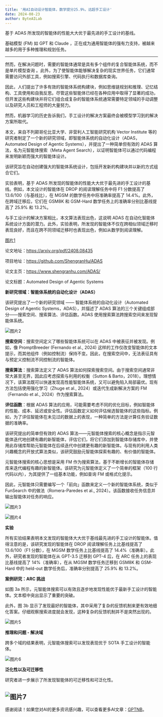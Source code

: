 ```yaml
---
title: '用AI自动设计智能体，数学提分25.9%，远超手工设计'
date: 2024-08-23
author: ByteAILab
---
```


基于 ADAS 所发现的智能体的性能大大优于最先进的手工设计的基线。

基础模型 (FM) 如 GPT 和 Claude ，正在成为通用智能体的强有力支持，被越来越多的用于多种推理和规划任务。

---


然而，在解决问题时，需要的智能体通常是具有多个组件的复合智能体系统，而不是单片模型查询 。此外，为了使智能体能够解决复杂的现实世界任务，它们通常需要访问外部工具，例如搜索引擎、代码执行和数据库查询。

因此，人们提出了许多有效的智能体系统构建块，例如思维链规划和推理、记忆结构、工具使用和自我反思。尽管这些智能体已经在各种应用中取得了显著的成功，但开发这些构建块并将它们组合成复杂的智能体系统通常需要特定领域的手动调整以及研究人员和工程师的大量努力。

然而，机器学习的历史告诉我们，手工设计的解决方案最终会被模型学习到的解决方案所取代。

本文，来自不列颠哥伦比亚大学、非营利人工智能研究机构 Vector Institute 等的研究者制定了一个新的研究领域，即智能体系统的自动化设计（ADAS，Automated Design of Agentic Systems），并提出了一种简单但有效的 ADAS 算法，名为元智能体搜索（Meta Agent Search），以证明智能体可以通过代码编程来发明新颖而强大的智能体设计。

该研究旨在自动创建强大的智能体系统设计，包括开发新的构建块并以新的方式组合它们。

实验表明，基于 ADAS 所发现的智能体的性能大大优于最先进的手工设计的基线。例如，本文设计的智能体在 DROP 的阅读理解任务中将 F1 分数提高了 13.6/100（与基线比），在 MGSM 的数学任务中将准确率提高了 14.4%。此外，在跨域迁移后，它们在 GSM8K 和 GSM-Hard 数学任务上的准确率分别比基线提高了 25.9% 和 13.2%。

与手工设计的解决方案相比，本文算法表现出色，这说明 ADAS 在自动化智能体系统设计方面的潜力。此外，实验表明，所发现的智能体不仅在跨相似领域迁移时表现良好，而且在跨不同领域迁移时也表现出色，例如从数学到阅读理解。

[图片1](https://mmbiz.qpic.cn/sz_mmbiz_png/KmXPKA19gW88KrsUlpnGHNxdnYU2VZ5PPzCzLaYAloYIjO7ibLa7cbvTa2A19lAsKkwnXYsmS2ibWHHAmtQ6xHDA/640?wx_fmt=png&amp;from=appmsg)

论文地址：https://arxiv.org/pdf/2408.08435

项目地址：https://github.com/ShengranHu/ADAS

论文主页：https://www.shengranhu.com/ADAS/

论文标题：Automated Design of Agentic Systems

**新研究领域：智能体系统的自动化设计（ADAS）**

该研究提出了一个新的研究领域 —— 智能体系统的自动化设计（Automated Design of Agentic Systems，ADAS），并描述了 ADAS 算法的三个关键组成部分——搜索空间、搜索算法、评估函数。ADAS 使用搜索算法跨搜索空间来发现智能体系统。

![图片2](https://mmbiz.qpic.cn/sz_mmbiz_png/KmXPKA19gW88KrsUlpnGHNxdnYU2VZ5PE58yos4F9h2rOhRiaQbz0PiceS25D3BE9UPHrlnyYyso0vibGovGfZGaA/640?wx_fmt=png&amp;from=appmsg)

**搜索空间**：搜索空间定义了哪些智能体系统可以在 ADAS 中被表征并被发现。例如，像 PromptBreeder (Fernando et al., 2024) 这样的工作仅改变智能体的文本提示，而其他组件（例如控制流）保持不变。因此，在搜索空间中，无法表征具有与预定义控制流不同控制流的智能体。

**搜索算法**：搜索算法定义了 ADAS 算法如何探索搜索空间。由于搜索空间通常非常大甚至无界，因此应考虑探索与利用的权衡（Sutton & Barto，2018）。理想情况下，该算法既可以快速发现高性能智能体系统，又可以避免陷入局部最优。现有方法包括使用强化学习（Zhuge et al., 2024）或迭代生成新解决方案的 FM（Fernando et al., 2024）作为搜索算法。

**评估函数**：根据 ADAS 算法的应用，可能需要考虑不同的优化目标，例如智能体的性能、成本、延迟或安全性。评估函数定义如何评估候选智能体的这些指标。例如，为了评估智能体在未见过的数据上的表现，一种简单的方法是计算任务验证数据的准确率。

该研究提出的简单但有效的 ADAS 算法——元智能体搜索的核心概念是指示元智能体迭代地创建有趣的新智能体，评估它们，将它们添加到智能体存储库中，并使用此存储库帮助元智能体在后续迭代中创建更有趣的新智能体。与现有的利用人类兴趣概念的开放式算法类似，该研究鼓励元智能体探索有趣的、有价值的智能体。

元智能体搜索的核心思想是采用 FM 作为搜索算法，基于不断增长的智能体存储库来迭代编程有趣的新智能体。该研究为元智能体定义了一个简单的框架（100 行代码以内），为其提供了一组基本功能，例如查询 FM 或格式化提示。

因此，元智能体只需要编写一个「前向」函数来定义一个新的智能体系统，类似于 FunSearch 中的做法（Romera-Paredes et al., 2024）。该函数接收任务信息并输出智能体对任务的响应。

![图片3](https://mmbiz.qpic.cn/sz_mmbiz_png/KmXPKA19gW88KrsUlpnGHNxdnYU2VZ5PjaX5YGEc00iaBcVvfPW781icqKa6tdPsvd5UiayIGWJETNqlc8TgOsia3g/640?wx_fmt=png&amp;from=appmsg)

![图片4](https://mmbiz.qpic.cn/sz_mmbiz_png/KmXPKA19gW88KrsUlpnGHNxdnYU2VZ5PcAaEAIqW2jHsy3l0Svsor02Yb9W6JMibibY5hwPAHicWvlrFXRiaUnjLCw/640?wx_fmt=png&amp;from=appmsg)

**实验**

所有实验结果表明本文发现的智能体大大优于基线最先进的手工设计的智能体。值得注意的是，该研究发现的智能体在 DROP 阅读理解任务上比基线提高了 13.6/100（F1 分数），在 MGSM 数学任务上比基线提高了 14.4%（准确率）。此外，研究者发现的智能体在从 GPT-3.5 迁移到 GPT-4 后，在 ARC 任务上的表现比基线提高了 14%（准确率），在从 MGSM 数学任务迁移到 GSM8K 和 GSM-Hard 中的 held-out 数学任务后，准确率分别提高了 25.9% 和 13.2%。

**案例研究：ARC 挑战**

如图 3a 所示，元智能体搜索可以有效且逐步地发现性能优于最新手工设计的智能体。文本框中突出显示了重要的突破。

此外，图 3b 显示了发现最好的智能体，其中采用了复杂的反馈机制来更有效地细化答案。仔细观察搜索进度就会发现，这种复杂的反馈机制并不是突然出现的。

![图片5](https://mmbiz.qpic.cn/sz_mmbiz_png/KmXPKA19gW88KrsUlpnGHNxdnYU2VZ5PbJVljex6QFD2icQIjItJrQAYibLcvKFjWQWjguCxhEq6gvJX89NmhlFA/640?wx_fmt=png&amp;from=appmsg)

**推理和问题 - 解决域**

跨多个域的结果表明，元智能体搜索可以发现表现优于 SOTA 手工设计的智能体。

![图片6](https://mmbiz.qpic.cn/sz_mmbiz_png/KmXPKA19gW88KrsUlpnGHNxdnYU2VZ5PwnBmITuwurrQtUypywicwIQS2Q7Wniamqz747J7xytic6l2Paxpqcw29g/640?wx_fmt=png&amp;from=appmsg)

**泛化性以及可迁移性**

研究者进一步展示了所发现智能体的可迁移性和可泛化性。

![图片7](https://mmbiz.qpic.cn/sz_mmbiz_png/KmXPKA19gW88KrsUlpnGHNxdnYU2VZ5PRX87ooFtVog3wa337Bvoibkeqvo6XXrnF4RCFB7TFF3icey7QmWdJYaQ/640?wx_fmt=png&amp;from=appmsg)
---
感谢阅读！如果您对AI的更多资讯感兴趣，可以查看更多AI文章：[GPTNB](https://gptnb.com)。